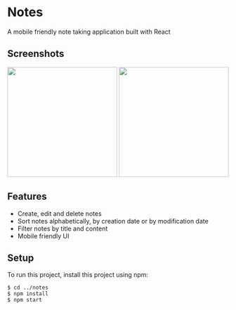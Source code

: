# Notes

A mobile friendly note taking application built with React


## Screenshots
<img width=250 src="https://user-images.githubusercontent.com/53840228/118410843-d41b3c80-b691-11eb-83a2-923909b34512.png"/> <img width=250 src="https://user-images.githubusercontent.com/53840228/118410846-d54c6980-b691-11eb-8749-08ae865c1ca4.png"/>



## Features

- Create, edit and delete notes
- Sort notes alphabetically, by creation date or by modification date
- Filter notes by title and content
- Mobile friendly UI


## Setup

To run this project, install this project using npm:

```
$ cd ../notes
$ npm install
$ npm start
```
